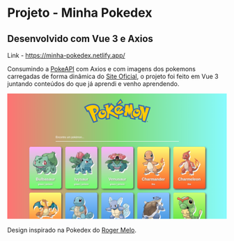 # Projeto - Minha Pokedex
## Desenvolvido com Vue 3 e Axios

Link - https://minha-pokedex.netlify.app/

Consumindo a <a href="https://pokeapi.co/" target="_blank">PokeAPI</a> com Axios e com imagens dos pokemons carregadas de forma dinâmica do <a href="https://www.pokemon.com/br/pokedex/" target="_blank">Site Oficial</a>, o projeto foi feito em Vue 3 juntando conteúdos do que já aprendi e venho aprendendo.

<img width="650" src="https://raw.githubusercontent.com/stamorim28/minha-pokedex/master/print.png" alt="print"/>

Design inspirado na Pokedex do <a href="https://www.youtube.com/watch?v=Uptu3NrBFBM" target="_blank">Roger Melo</a>.
